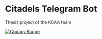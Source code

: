 # Citadels Telegram Bot

Thesis project of the KCAA team

[![Codacy Badge](https://app.codacy.com/project/badge/Grade/6bb52cf4f09e4cc4b727155570b4beec)](https://www.codacy.com/gh/AntonArtomovNM/KCAA/dashboard?utm_source=github.com&amp;utm_medium=referral&amp;utm_content=AntonArtomovNM/KCAA&amp;utm_campaign=Badge_Grade)
